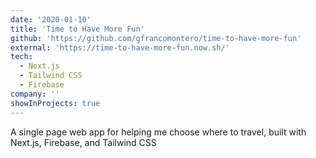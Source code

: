 ```yaml
---
date: '2020-01-10'
title: 'Time to Have More Fun'
github: 'https://github.com/gfrancomontero/time-to-have-more-fun'
external: 'https://time-to-have-more-fun.now.sh/'
tech:
  - Next.js
  - Tailwind CSS
  - Firebase
company: ''
showInProjects: true
---
```


A single page web app for helping me choose where to travel, built with Next.js, Firebase, and Tailwind CSS
